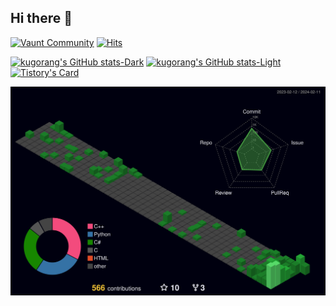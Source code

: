 ## Hi there 👋
[![Vaunt Community](https://api.vaunt.dev/v1/github/entities/kugorang/badges/community)](https://community.vaunt.dev/board/kugorang)
[![Hits](https://hits.seeyoufarm.com/api/count/incr/badge.svg?url=https%3A%2F%2Fgithub.com%2Fkugorang&count_bg=%2379C83D&title_bg=%23555555&icon=&icon_color=%23E7E7E7&title=hits&edge_flat=false)](https://hits.seeyoufarm.com)

[![kugorang's GitHub stats-Dark](https://github-readme-stats.vercel.app/api?username=kugorang&show_icons=true&theme=dark&locale=kr#gh-dark-mode-only)](https://github.com/kugorang/github-readme-stats#gh-dark-mode-only)
[![kugorang's GitHub stats-Light](https://github-readme-stats.vercel.app/api?username=kugorang&show_icons=true&theme=default&locale=kr#gh-light-mode-only)](https://github.com/kugorang/github-readme-stats#gh-light-mode-only)
[![Tistory's Card](https://github-readme-tistory-card.vercel.app/api?name=kugorang&theme=vue-dark)](https://kugora.ng/33)

![3d-contrib-kugorang](./profile-3d-contrib/profile-night-green.svg)
